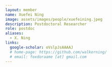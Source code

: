 ```yaml
---
layout: member
name: Xuefei Ning
image: assets/images/people/xuefeining.jpeg
description: Postdoctoral Researcher
role: postdoc
aliases:
  - X. Ning
links:
  google-scholar: oVslpJsAAAAJ
  # home-page: https://github.com/walkerning/
  # email: foxdoraame [at] gmail.com
---
```



